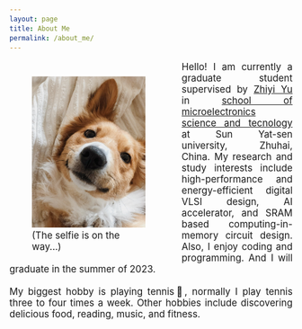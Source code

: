 ```yaml
---
layout: page
title: About Me
permalink: /about_me/
---
```


<style>

.self_intro_dic{
  font-size:1.2em;
 
  hyphens: auto;

}


.self_intro_dic figure{
  width: 40%;
  padding-top: 10px;
  float: left;
  padding-right: 25px;
  
}

.self_intro_dic p{
  text-align:justify;

}
</style>



<div class="self_intro_dic">
<figure>
  <img src="/assets/img/img1.jpg" alt="me" >
  <figcaption>(The selfie is on the way...)</figcaption>
</figure>
<p>
Hello! I am currently a graduate student supervised by
<a href="https://ieeexplore.ieee.org/author/37535106400">Zhiyi Yu</a> 
in 
<a href="https://mst.sysu.edu.cn/"> school of microelectronics  science and tecnology</a>
at Sun Yat-sen university, Zhuhai, China. My research and study interests include high-performance and energy-efficient digital VLSI design, AI accelerator, and SRAM based computing-in-memory circuit design.  Also, I enjoy coding and programming. And I will graduate in the summer of 2023. <br><br>
My biggest hobby is playing tennis🎾, normally I play tennis three to four times a week. Other hobbies include discovering delicious food,
reading, music, and fitness. 
</p>
</div>


